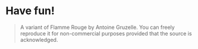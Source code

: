 # Have fun!

> A variant of Flamme Rouge by Antoine Gruzelle. You can freely reproduce it for non-commercial purposes provided that the source is acknowledged.

